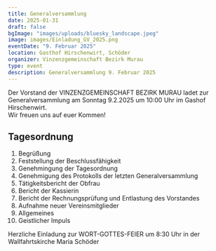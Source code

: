 ```yaml
---
title: Generalversammlung
date: 2025-01-31
draft: false
bgImage: "images/uploads/bluesky_landscape.jpeg"
image: images/Einladung_GV_2025.png
eventDate: "9. Februar 2025"
location: Gasthof Hirschenwirt, Schöder
organizer: Vinzenzgemeinschaft Bezirk Murau
type: event
description: Generalversammlung 9. Februar 2025
---
```


Der Vorstand der VINZENZGEMEINSCHAFT BEZIRK MURAU ladet zur Generalversammlung am Sonntag 9.2.2025 um 10:00 Uhr im Gashof Hirschenwirt.  
Wir freuen uns auf euer Kommen!
<!--more-->
## Tagesordnung
1. Begrüßung
2. Feststellung der Beschlussfähigkeit
3. Genehmingung der Tagesordnung
4. Genehmigung des Protokolls der letzten Generalversammlung
5. Tätigkeitsbericht der Obfrau
6. Bericht der Kassierin
7. Bericht der Rechnungsprüfung und Entlastung des Vorstandes
8. Aufnahme neuer Vereinsmitglieder
9. Allgemeines
10. Geistlicher Impuls


Herzliche Einladung zur WORT-GOTTES-FEIER um 8:30 Uhr in der Wallfahrtskirche Maria Schöder